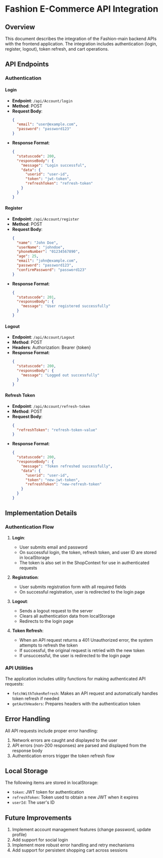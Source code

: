 # Fashion E-Commerce API Integration

## Overview

This document describes the integration of the Fashion-main backend APIs with the frontend application. The integration includes authentication (login, register, logout), token refresh, and cart operations.

## API Endpoints

### Authentication

#### Login
- **Endpoint**: `/api/Account/login`
- **Method**: POST
- **Request Body**:
  ```json
  {
    "email": "user@example.com",
    "password": "password123"
  }
  ```
- **Response Format**:
  ```json
  {
    "statuscode": 200,
    "responseBody": {
      "message": "Login successful",
      "data": {
        "userid": "user-id",
        "token": "jwt-token",
        "refreshToken": "refresh-token"
      }
    }
  }
  ```

#### Register
- **Endpoint**: `/api/Account/register`
- **Method**: POST
- **Request Body**:
  ```json
  {
    "name": "John Doe",
    "userName": "johndoe",
    "phoneNumber": "01234567890",
    "age": 25,
    "email": "john@example.com",
    "password": "password123",
    "confirmPassword": "password123"
  }
  ```
- **Response Format**:
  ```json
  {
    "statuscode": 201,
    "responseBody": {
      "message": "User registered successfully"
    }
  }
  ```

#### Logout
- **Endpoint**: `/api/Account/Logout`
- **Method**: POST
- **Headers**: Authorization: Bearer {token}
- **Response Format**:
  ```json
  {
    "statuscode": 200,
    "responseBody": {
      "message": "Logged out successfully"
    }
  }
  ```

#### Refresh Token
- **Endpoint**: `/api/Account/refresh-token`
- **Method**: POST
- **Request Body**:
  ```json
  {
    "refreshToken": "refresh-token-value"
  }
  ```
- **Response Format**:
  ```json
  {
    "statuscode": 200,
    "responseBody": {
      "message": "Token refreshed successfully",
      "data": {
        "userid": "user-id",
        "token": "new-jwt-token",
        "refreshToken": "new-refresh-token"
      }
    }
  }
  ```

## Implementation Details

### Authentication Flow

1. **Login**:
   - User submits email and password
   - On successful login, the token, refresh token, and user ID are stored in localStorage
   - The token is also set in the ShopContext for use in authenticated requests

2. **Registration**:
   - User submits registration form with all required fields
   - On successful registration, user is redirected to the login page

3. **Logout**:
   - Sends a logout request to the server
   - Clears all authentication data from localStorage
   - Redirects to the login page

4. **Token Refresh**:
   - When an API request returns a 401 Unauthorized error, the system attempts to refresh the token
   - If successful, the original request is retried with the new token
   - If unsuccessful, the user is redirected to the login page

### API Utilities

The application includes utility functions for making authenticated API requests:

- `fetchWithTokenRefresh`: Makes an API request and automatically handles token refresh if needed
- `getAuthHeaders`: Prepares headers with the authentication token

## Error Handling

All API requests include proper error handling:

1. Network errors are caught and displayed to the user
2. API errors (non-200 responses) are parsed and displayed from the response body
3. Authentication errors trigger the token refresh flow

## Local Storage

The following items are stored in localStorage:

- `token`: JWT token for authentication
- `refreshToken`: Token used to obtain a new JWT when it expires
- `userId`: The user's ID

## Future Improvements

1. Implement account management features (change password, update profile)
2. Add support for social login
3. Implement more robust error handling and retry mechanisms
4. Add support for persistent shopping cart across sessions